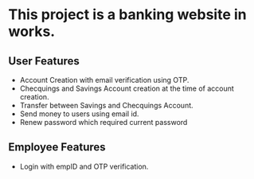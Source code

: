 <h1><italic>This project is a banking website in works.</italic></h1>

<h2>User Features</h2>

<ul>
    <li>Account Creation with email verification using OTP.</li>
    <li>Checquings and Savings Account creation at the time of account creation.</li>
    <li>Transfer between Savings and Checquings Account.</li>
    <li>Send money to users using email id.</li>
    <li>Renew password which required current password</li>
</ul>

<h2>Employee Features</h2>
<ul>
    <li>Login with empID and OTP verification.</li>
</ul>